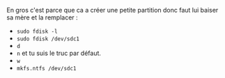 En gros c'est parce que ca a créer une petite partition donc faut lui baiser sa mère et la remplacer :
- `sudo fdisk -l`
- `sudo fdisk /dev/sdc1`
- `d`
- `n` et tu suis le truc par défaut.
- `w`
- `mkfs.ntfs /dev/sdc1`